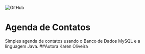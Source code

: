 ![GitHub](https://img.shields.io/github/license/karenoliveiraw/agenda?style=for-the-badge)
# Agenda de Contatos
Simples agenda de contatos usando o Banco de Dados MySQL e a linguagem Java.
##Autora
Karen Oliveira
